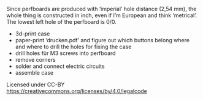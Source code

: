 Since perfboards are produced with ‘imperial’ hole distance (2,54 mm), the whole thing is constructed in inch, even if I’m European and think ‘metrical’. The lowest left hole of the perfboard is 0/0.

* 3d-print case
* paper-print ‘drucken.pdf’ and figure out which buttons belong where and where to drill the holes for fixing the case
* drill holes für M3 screws into perfboard 
* remove corners
* solder and connect electric circuits
* assemble case

Licensed under CC-BY <br>
https://creativecommons.org/licenses/by/4.0/legalcode